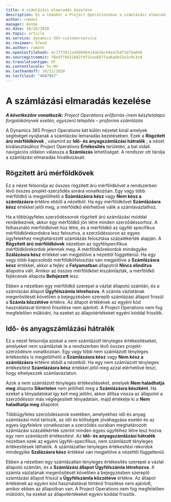 ```yaml
---
title: A számlázási elmaradás kezelése
description: Ez a témakör a Project Operationsban a számlázási elmaradások megtekintésével és használatával kapcsolatban tartalmaz tájékoztatást.
author: rumant
manager: Annbe
ms.date: 10/20/2020
ms.topic: article
ms.service: dynamics-365-customerservice
ms.reviewer: kfend
ms.author: rumant
ms.openlocfilehash: ec77f3911a460b96414a61bc44ea254f1b7da660
ms.sourcegitcommit: f8edff6422b82fdf2cea897faa6abb51e2c0c3c8
ms.translationtype: HT
ms.contentlocale: hu-HU
ms.lasthandoff: 10/21/2020
ms.locfileid: "4087957"
---
```

# <a name="manage-the-billing-backlog"></a>A számlázási elmaradás kezelése

_**A következőre vonatkozik:** Project Operations erőforrás-/nem készletalapú forgatókönyvek esetén, egyszerű telepítés – proforma számlázás_

A Dynamics 365 Project Operations két külön nézetet kínál amelyek segítséget nyújtanak a számlázási lemaradás kezelésében. Ezek a **Rögzített árú mérföldkövek** , valamint az **Idő- és anyagszámlázási hátralék** ; a nézet kiválasztásához Project Operations **Értékesítés** területén, a bal oldali navigációs oldalon válassza a **Számlázás** lehetőséget. A rendszer ott tárolja a számlázási elmaradás hivatkozásait.

## <a name="fixed-price-milestones"></a>Rögzített árú mérföldkövek

Ez a nézet felsorolja az összes rögzített árú mérföldkövet a rendszerben lévő összes projekt-szerződés sorára vonatkozóan. Egy vagy több mérföldkő is megjelölhető a **Számlázásra kész** vagy **Nem kész a számlázásra** értékre ebből a nézetből. Ha egy mérföldkővet **Számlázásra kész** értékkel jelöl meg, a mérföldkő elérhetővé válik a számlavázlathoz.

Ha a többügyfeles szerződéssorok rögzített árú számlázási móddal rendelkeznek, akkor egy mérföldkő jön létre minden szerződéssorhoz. A felhasználó mérföldkövet hoz létre, és a mérföldkő az ügyfél specifikus mérföldkőrekordokra lesz felosztva, a szerződéssoron az egyes ügyfelekhez meghatározott számlázás felosztása százalékérték alapján. A **Rögzített árú mérföldkövek** nézetben az ügyfélspecifikus mérföldkőrekordok jelennek meg. A mérföldkőrekordok mindegyike **Szálázásra kész** értékkel van megjelölve a nézettől függetlenül. Ha egy vagy több kapcsolódó mérföldkőfelosztás van megjelölve a **Számlázásra kész** értékkel, akkor a fejléc a **Folyamatban** állapotról **Nincs elindítva** állapotra vált. Amikor az összes mérföldkőet kiszámlázták, a mérföldkő fejlécének állapota **Befejezett** lesz.

Ebben a nézetben egy mérföldkő szerepel a vázlat állapotú számlán, és a számlázási állapot **Ügyfélszámla létrehozva**. A számla vázlatának megerősítését követően a bejegyzésben szereplő számlázási állapot frissül a **Számla közzétéve** értékre. Az állapot értékének az egyéni kód használatával történő frissítése nem ajánlott. A Project Operations nem fog megfelelően működni, ha ezeket az állapotértékeket egyéni kóddal frissítik.

## <a name="time-and-material-billing-backlog"></a>Idő- és anyagszámlázási hátralék

Ez a nézet felsorolja azokat a nem számlázott tényleges értékesítéseket, amelyeket nem számláztak le a rendszerben lévő összes projekt-szerződésre vonatkozóan. Egy vagy több nem számlázott tényleges értékesítés is megjelölhető a **Számlázásra kész** vagy **Nem kész a számlázásra** értékre ebből a nézetből. Ha egy nem számlázott tényleges értékesítést **Számlázásra kész** értékkel jelöl meg azzal elérhetővé teszi, hogy elhelyezzék számlavázlaton.

Azok a nem számlázott tényleges értékesítéseket, amelyek **Nem haladhatja meg** állapota **Sikertelen** nem jelölheti meg a **Számlázásra készként**. Ha ezeket a tényadatokat így kell meg jelölni, akkor állítsa vissza az állapotot a szerződéssor más véglegesített tényadatain, majd értékelje ki a **Nem haladhatja meg** állapotot.

Többügyfeles szerződéssorok esetében, amelyekhez idő és anyag számlázási mód tartozik, az idő és költségek jóváhagyása esetén és az egyes ügyfelekre vonatkozóan a szerződés sorában meghatározott számlázási százalékérték szerint minden egyes ügyfélhez létre lesz hozva egy nem számlázott értékesítést. Az **Idő- és anyagszámlázási hátralék** nézetben ezek az egyéni ügyfél-specifikus, nem számlázott tényleges értékesítések láthatók. A számlázatlan tényleges értékesítési rekordok mindegyike **Szálázásra kész** értékkel van megjelölve a nézettől függetlenül.

Ebben a nézetben egy számlázatlan tényleges értékesítés szerepel a vázlat állapotú számlán, és a **Számlázási állapot** **Ügyfélszámla létrehozva**. A számla vázlatának megerősítését követően a bejegyzésben szereplő számlázási állapot frissül a **Ügyfélszámla közzétéve** értékre. Az állapot értékének az egyéni kód használatával történő frissítése nem ajánlott, amikor ebben az állapotban van. A Project Operations nem fog megfelelően működni, ha ezeket az állapotértékeket egyéni kóddal frissítik.
